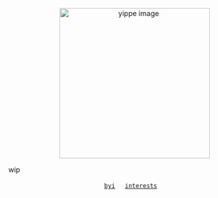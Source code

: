 <p align="center">
     <img src="https://files.catbox.moe/1hb6zt.jpg" alt="yippe image" width="300"/>
</p>
wip

<p align="center">
  <a href="https://rentry.co/cet_byi"><code>byi</code></a>
  &nbsp;&nbsp;&nbsp;
  <a href="https://rentry.co/cet_interests"><code>interests</code></a>
  &nbsp;&nbsp;&nbsp;
</p>

<!--
**softtoyshark/softtoyshark** is a ✨ _special_ ✨ repository because its `README.md` (this file) appears on your GitHub profile.

Here are some ideas to get you started:

- 🔭 I’m currently working on ...
- 🌱 I’m currently learning ...
- 👯 I’m looking to collaborate on ...
- 🤔 I’m looking for help with ...
- 💬 Ask me about ...
- 📫 How to reach me: ...
- 😄 Pronouns: ...
- ⚡ Fun fact: ...
-->
